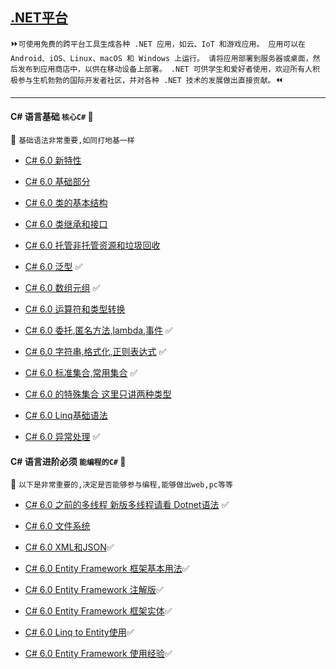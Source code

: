 [.NET平台](https://docs.microsoft.com/zh-cn/dotnet/) 
----
 :fast_forward:`可使用免费的跨平台工具生成各种 .NET 应用，如云、IoT 和游戏应用。 应用可以在 Android、iOS、Linux、macOS 和 Windows 上运行。 请将应用部署到服务器或桌面，然后发布到应用商店中，以供在移动设备上部署。 .NET 可供学生和爱好者使用，欢迎所有人积极参与生机勃勃的国际开发者社区，并对各种 .NET 技术的发展做出直接贡献。`:rewind:

----
#### C# 语言基础  `核心C#` :100: 
:maple_leaf: `基础语法非常重要,如同打地基一样`
 * [C# 6.0 新特性](https://github.com/kickgod/ProgramingLanguage/blob/master/CSharp/Basic/CSharpSixNewcharacteristic.md)
 
 * [C# 6.0 基础部分](https://github.com/kickgod/ProgramingLanguage/blob/master/CSharp/Basic/Csharpe6ClassBefore.md)
 
 * [C# 6.0 类的基本结构](https://github.com/kickgod/ProgramingLanguage/blob/master/CSharp/Basic/Csharpe6ClassBasic.md)
 
 * [C# 6.0 类继承和接口](https://github.com/kickgod/ProgramingLanguage/blob/master/CSharp/Basic/Csharpe6ClassInheritance.md)
 
 * [C# 6.0 托管非托管资源和垃圾回收](https://github.com/kickgod/ProgramingLanguage/blob/master/CSharp/Basic/CsharpeMemoryManger.md#StrongAndWeakReference)

* [C# 6.0 泛型](https://github.com/kickgod/ProgramingLanguage/blob/master/CSharp/Basic/Csharpe6Generic01.md) :white_check_mark:

* [C# 6.0 数组元组](https://github.com/kickgod/ProgramingLanguage/blob/master/CSharp/Basic/Csharpe6ArrayTuple.md) :white_check_mark:

* [C# 6.0 运算符和类型转换](https://github.com/kickgod/ProgramingLanguage/blob/master/CSharp/Basic/Csharpe6OperatorConversion.md)

* [C# 6.0 委托,匿名方法,lambda,事件](https://github.com/kickgod/ProgramingLanguage/blob/master/CSharp/Basic/Csharpe6CommissionExpressionEvent.md)
:white_check_mark:

* [C# 6.0 字符串,格式化,正则表达式](https://github.com/kickgod/ProgramingLanguage/blob/master/CSharp/Basic/CsharpeStringRegular.md)
:white_check_mark:

* [C# 6.0 标准集合,常用集合](https://github.com/kickgod/ProgramingLanguage/blob/master/CSharp/Basic/Csharpe6Collection01.md)
:white_check_mark:

* [C# 6.0 的特殊集合 这里只讲两种类型](https://github.com/kickgod/ProgramingLanguage/blob/master/CSharp/Basic/Csharpe6Collection02.md)

* [C# 6.0 Linq基础语法](https://github.com/kickgod/ProgramingLanguage/blob/master/CSharp/Basic/Csharpe6Linq01.md)

* [C# 6.0 异常处理](https://github.com/kickgod/ProgramingLanguage/blob/master/CSharp/Basic/Csharpe6Exception01.md)
:white_check_mark:

#### C# 语言进阶必须  `能编程的C#` 	:whale2:
:maple_leaf: `以下是非常重要的,决定是否能够参与编程,能够做出web,pc等等`

* [	C# 6.0 之前的多线程 新版多线程请看 Dotnet语法](https://github.com/kickgod/ProgramingLanguage/blob/master/CSharp/Basic/Charpe6ThreadingCoding.md)
:white_check_mark:

* [	C# 6.0 文件系统](https://github.com/kickgod/ProgramingLanguage/blob/master/CSharp/Basic/Csharpe6FileSystemInfo.md)

* [	C# 6.0 XML和JSON](https://github.com/kickgod/ProgramingLanguage/blob/master/CSharp/Basic/Csharpe6XMLJson.md):white_check_mark:

* [	C# 6.0 Entity Framework 框架基本用法](https://github.com/kickgod/ProgramingLanguage/blob/master/CSharp/Basic/Entity_Framework.md):white_check_mark:

* [	C# 6.0 Entity Framework 注解版](https://github.com/kickgod/ProgramingLanguage/blob/master/CSharp/Basic/EntityFrameworkzhujieban.md):white_check_mark:

* [	C# 6.0 Entity Framework 框架实体](https://github.com/kickgod/ProgramingLanguage/blob/master/CSharp/Basic/Entity_Framework_EntityDataCoporation.md):white_check_mark:

* [	C# 6.0 Linq to Entity使用](https://github.com/kickgod/ProgramingLanguage/blob/master/CSharp/Basic/Csharpe6LinqToEntity.md):white_check_mark:

* [	C# 6.0 Entity Framework 使用经验](
https://github.com/kickgod/Rear-End/blob/master/CSharp/Basic/Csharpe6EfUseing.md):white_check_mark:












